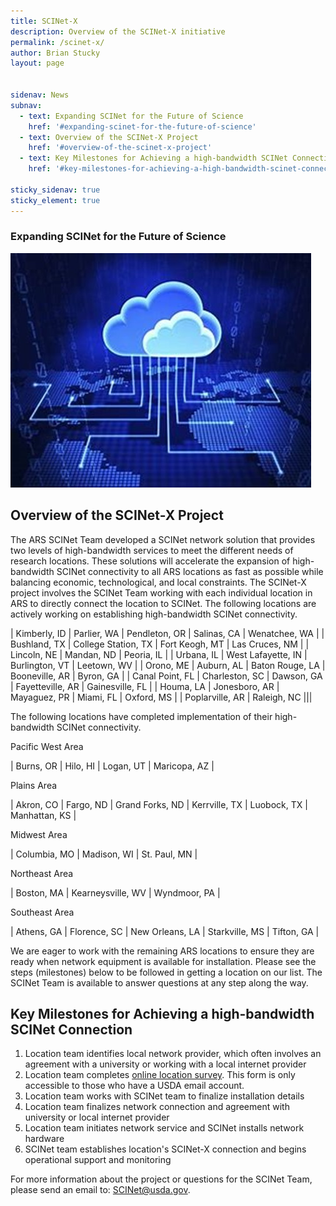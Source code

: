 ```yaml
---
title: SCINet-X
description: Overview of the SCINet-X initiative
permalink: /scinet-x/
author: Brian Stucky
layout: page

 
sidenav: News
subnav:
  - text: Expanding SCINet for the Future of Science
    href: '#expanding-scinet-for-the-future-of-science'
  - text: Overview of the SCINet-X Project
    href: '#overview-of-the-scinet-x-project'
  - text: Key Milestones for Achieving a high-bandwidth SCINet Connection
    href: '#key-milestones-for-achieving-a-high-bandwidth-scinet-connection'

sticky_sidenav: true
sticky_element: true
---
```


### Expanding SCINet for the Future of Science

![SCINet-X visualization](/assets/img/scinet-x-visualization.jpg)

## Overview of the SCINet-X Project

The ARS SCINet Team developed a SCINet network solution that provides two levels of high-bandwidth services to meet the different needs of research locations.  These solutions will accelerate the expansion of high-bandwidth SCINet connectivity to all ARS locations as fast as possible while balancing economic, technological, and local constraints.  The SCINet-X project involves the SCINet Team working with each individual location in ARS to directly connect the location to SCINet.  The following locations are actively working on establishing high-bandwidth SCINet connectivity. 


| Kimberly, ID | Parlier, WA | Pendleton, OR | Salinas, CA | Wenatchee, WA | 
| Bushland, TX | College Station, TX | Fort Keogh, MT | Las Cruces, NM |
| Lincoln, NE | Mandan, ND | Peoria, IL |
| Urbana, IL | West Lafayette, IN | Burlington, VT | Leetown, WV |
| Orono, ME | Auburn, AL | Baton Rouge, LA | Booneville, AR | Byron, GA | 
| Canal Point, FL | Charleston, SC | Dawson, GA | Fayetteville, AR | Gainesville, FL |
| Houma, LA | Jonesboro, AR | Mayaguez, PR | Miami, FL | Oxford, MS |
| Poplarville, AR | Raleigh, NC |||


The following locations have completed implementation of their high-bandwidth SCINet connectivity. 


Pacific West Area 

| Burns, OR | Hilo, HI | Logan, UT | Maricopa, AZ |

Plains Area

| Akron, CO | Fargo, ND | Grand Forks, ND | Kerrville, TX | Luobock, TX | Manhattan, KS |

Midwest Area

| Columbia, MO | Madison, WI | St. Paul, MN |

Northeast Area

| Boston, MA | Kearneysville, WV | Wyndmoor, PA |

Southeast Area

| Athens, GA | Florence, SC | New Orleans, LA | Starkville, MS | Tifton, GA |


We are eager to work with the remaining ARS locations to ensure they are ready when network equipment is available for installation. Please see the steps (milestones) below to be followed in getting a location on our list. The SCINet Team is available to answer questions at any step along the way. 


## Key Milestones for Achieving a high-bandwidth SCINet Connection

1. Location team identifies local network provider, which often involves an agreement with a university or working with a local internet provider
1. Location team completes [online location survey](https://forms.office.com/g/wcLFzhV73h). This form is only accessible to those who have a USDA email account.
1. Location team works with SCINet team to finalize installation details
1. Location team finalizes network connection and agreement with university or local internet provider
1. Location team initiates network service and SCINet installs network hardware
1. SCINet team establishes location's SCINet-X connection and begins operational support and monitoring

For more information about the project or questions for the SCINet Team, please send an email to: [SCINet@usda.gov](mailto:SCINet@usda.gov).

